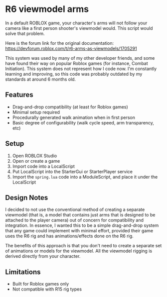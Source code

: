 # R6 viewmodel arms
In a default ROBLOX game, your character's arms will not follow your camera like a first person shooter's viewmodel would. This script would solve that problem.

Here is the forum link for the original documentation:
https://devforum.roblox.com/t/r6-arms-as-viewmodels/1705291

This system was used by many of my other developer friends, and some have found their way on popular Roblox games (for instance, Combat Initiation).
This system does not represent how I code now. I'm constantly learning and improving, so this code was probably outdated by my standards at around 6 months old.

## Features

- Drag-and-drop compatibility (at least for Roblox games)
- Minimal setup required
- Procedurally generated walk animation when in first person
- Basic degree of configurability (walk cycle speed, arm transparency, etc)

## Setup

1. Open ROBLOX Studio
2. Open or create a game
3. Import code into a LocalScript
4. Put LocalScript into the StarterGui or StarterPlayer service
5. Import the `spring.lua` code into a ModuleScript, and place it under the LocalScript

## Design Notes

I decided to not use the conventional method of creating a separate viewmodel (that is, a model that contains just arms that is designed to be attached to the player camera) out of concern for compatibility and integration. In essence, I wanted this to be a simple drag-and-drop system that any game could implement with minimal effort, provided their game uses the R6 rig and has animations/effects done on the R6 rig.

The benefits of this approach is that you don't need to create a separate set of animations or models for the viewmodel. All the viewmodel rigging is derived directly from your character.

## Limitations

- Built for Roblox games only
- Not compatible with R15 rig types
